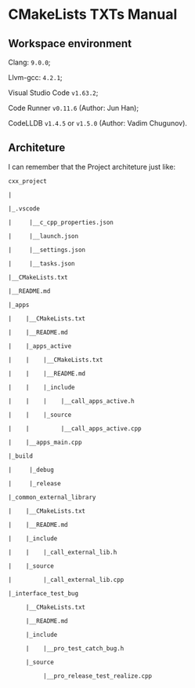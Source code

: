# CMakeLists TXTs Manual

## Workspace environment

Clang: `9.0.0`;

Llvm-gcc: `4.2.1`;

Visual Studio Code `v1.63.2`;

Code Runner `v0.11.6` (Author: Jun Han);

CodeLLDB `v1.4.5` or `v1.5.0` (Author: Vadim Chugunov).

## Architeture

I can remember that the Project architeture just like:

    cxx_project

    |

    |_.vscode

    |     |__c_cpp_properties.json

    |     |__launch.json

    |     |__settings.json

    |     |__tasks.json
    
    |__CMakeLists.txt

    |__README.md

    |_apps

    |    |__CMakeLists.txt

    |    |__README.md

    |    |_apps_active

    |    |    |__CMakeLists.txt

    |    |    |__README.md

    |    |    |_include

    |    |    |    |__call_apps_active.h

    |    |    |_source

    |    |         |__call_apps_active.cpp

    |    |__apps_main.cpp

    |_build
    
    |     |_debug
    
    |     |_release

    |_common_external_library

    |    |__CMakeLists.txt

    |    |__README.md

    |    |_include

    |    |    |_call_external_lib.h

    |    |_source

    |         |_call_external_lib.cpp

    |_interface_test_bug

         |__CMakeLists.txt

         |__README.md

         |_include

         |    |__pro_test_catch_bug.h

         |_source

              |__pro_release_test_realize.cpp
